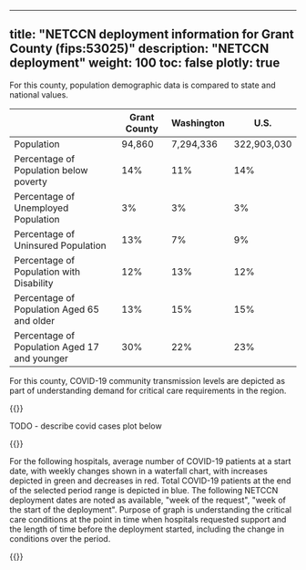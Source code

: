 
---
title: "NETCCN deployment information for Grant County (fips:53025)"
description: "NETCCN deployment"
weight: 100
toc: false
plotly: true
---

For this county, population demographic data is compared to state and national values.

| | Grant County | Washington | U.S. |
| ----------- | ----------- | ----------- | -------- |
| Population | 94,860 | 7,294,336 | 322,903,030 |
| Percentage of Population below poverty | 14% | 11% | 14% |
| Percentage of Unemployed Population | 3% | 3% | 3% |
| Percentage of Uninsured Population | 13% | 7% | 9% |
| Percentage of Population with Disability | 12% | 13% | 12% |
| Percentage of Population Aged 65 and older | 13% | 15% | 15% |
| Percentage of Population Aged 17 and younger | 30% | 22% | 23% |

  

For this county, COVID-19 community transmission levels are depicted as part of understanding demand for critical care requirements in the region.

{{<plotly json="netccn/53025/covid_transmission.plotly.json" height="400px">}}


TODO - describe covid cases plot below

  {{<plotly json="netccn/53025/covid_cases.plotly.json" height="400px">}}


For the following hospitals, average number of COVID-19 patients at a start date, with weekly changes shown in a waterfall chart, with increases depicted in green and decreases in red.  Total COVID-19 patients at the end of the selected period range is depicted in blue.  The following NETCCN deployment dates are noted as available, "week of the request", "week of the start of the deployment".  Purpose of graph is understanding the critical care conditions at the point in time when hospitals requested support and the length of time before the deployment started, including the change in conditions over the period.

{{<plotly json="netccn/53025/hospital.501308.plotly.json" height="400px">}}
